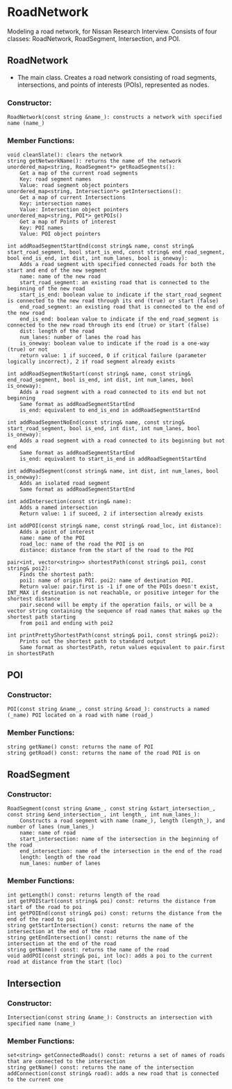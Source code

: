# RoadNetwork
 Modeling a road network, for Nissan Research Interview. Consists of four classes: RoadNetwork, RoadSegment, Intersection, and POI.
## RoadNetwork
 - The main class. Creates a road network consisting of road segments, intersections, and points of interests (POIs), represented as nodes.
### Constructor: 
    RoadNetwork(const string &name_): constructs a network with specified name (name_)
### Member Functions:
    void cleanSlate(): clears the network
    string getNetworkName(): returns the name of the network
    unordered_map<string, RoadSegment*> getRoadSegments():
        Get a map of the current road segments
        Key: road segment names
        Value: road segment object pointers
    unordered_map<string, Intersection*> getIntersections():
        Get a map of current Intersections
        Key: intersection names
        Value: Intersection object pointers
    unordered_map<string, POI*> getPOIs()
        Get a map of Points of interest
        Key: POI names
        Value: POI object pointers

    int addRoadSegmentStartEnd(const string& name, const string& start_road_segment, bool start_is_end, const string& end_road_segment, bool end_is_end, int dist, int num_lanes, bool is_oneway):
        Adds a road segment with specified connected roads for both the start and end of the new segment
        name: name of the new road
        start_road_segment: an existing road that is connected to the beginning of the new road
        start_is_end: boolean value to indicate if the start_road_segment is connected to the new road through its end (true) or start (false)
        end_road_segment: an existing road that is connected to the end of the new road
        end_is_end: boolean value to indicate if the end_road_segment is connected to the new road through its end (true) or start (false)
        dist: length of the road
        num_lanes: number of lanes the road has
        is_oneway: boolean value to indicate if the road is a one-way (true) or not
        return value: 1 if succeed, 0 if critical failure (parameter logically incorrect), 2 if road segment already exists

    int addRoadSegmentNoStart(const string& name, const string& end_road_segment, bool is_end, int dist, int num_lanes, bool is_oneway):
        Adds a road segment with a road connected to its end but not beginning
        Same format as addRoadSegmentStartEnd
        is_end: equivalent to end_is_end in addRoadSegmentStartEnd
    
    int addRoadSegmentNoEnd(const string& name, const string& start_road_segment, bool is_end, int dist, int num_lanes, bool is_oneway):
        Adds a road segment with a road connected to its beginning but not end
        Same format as addRoadSegmentStartEnd
        is_end: equivalent to start_is_end in addRoadSegmentStartEnd

    int addRoadSegment(const string& name, int dist, int num_lanes, bool is_oneway):
        Adds an isolated road segment
        Same format as addRoadSegmentStartEnd

    int addIntersection(const string& name): 
        Adds a named intersection
        Return value: 1 if suceed, 2 if intersection already exists

    int addPOI(const string& name, const string& road_loc, int distance):
        Adds a point of interest
        name: name of the POI
        road_loc: name of the road the POI is on
        distance: distance from the start of the road to the POI

    pair<int, vector<string>> shortestPath(const string& poi1, const string& poi2):
        Finds the shortest path:
        poi1: name of origin POI. poi2: name of destination POI.
        Return value: pair.first is -1 if one of the POIs doesn't exist, INT_MAX if destination is not reachable, or positive integer for the shortest distance
        pair.second will be empty if the operation fails, or will be a vector string containing the sequence of road names that makes up the shortest path starting
        from poi1 and ending with poi2
    
    int printPrettyShortestPath(const string& poi1, const string& poi2):
        Prints out the shortest path to standard output
        Same format as shortestPath, retun values equivalent to pair.first in shortestPath

## POI
### Constructor:
    POI(const string &name_, const string &road_): constructs a named (_name) POI located on a road with name (road_)
### Member Functions:
    string getName() const: returns the name of POI
    string getRoad() const: returns the name of the road POI is on

## RoadSegment
### Constructor:
    RoadSegment(const string &name_, const string &start_intersection_, const string &end_intersection_, int length_, int num_lanes_):
        Constructs a road segment with name (name_), length (length_), and number of lanes (num_lanes_)
        name: name of road
        start_intersection: name of the intersection in the beginning of the road
        end_intersection: name of the intersection in the end of the road
        length: length of the road
        num_lanes: number of lanes
### Member Functions:
    int getLength() const: returns length of the road
    int getPOIStart(const string& poi) const: returns the distance from start of the road to poi
    int getPOIEnd(const string& poi) const: returns the distance from the end of the raod to poi
    string getStartIntersection() const: returns the name of the intersection at the end of the road
    string getEndIntersection() const: returns the name of the intersection at the end of the road
    string getName() const: returns the name of the road
    void addPOI(const string& poi, int loc): adds a poi to the current road at distance from the start (loc)

## Intersection
### Constructor:
    Intersection(const string &name_): Constructs an intersection with specified name (name_)
### Member Functions:
    set<string> getConnectedRoads() const: returns a set of names of roads that are connected to the intersection
    string getName() const: returns the name of the intersection
    addConnection(const string& road): adds a new road that is connected to the current one
